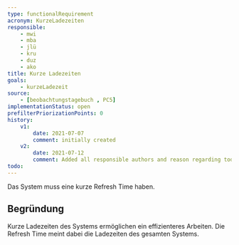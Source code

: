 ```yaml
---
type: functionalRequirement
acronym: KurzeLadezeiten
responsible:
    - mwi
    - mba
    - jlü
    - kru
    - duz
    - ako
title: Kurze Ladezeiten
goals:
    - kurzeLadezeit
source:
    - [beobachtungstagebuch , PC5]
implementationStatus: open
prefilterPriorizationPoints: 0
history:
    v1:
        date: 2021-07-07
        comment: initially created
    v2:
        date: 2021-07-12
        comment: Added all responsible authors and reason regarding todo
todo:
---
```


Das System muss eine kurze Refresh Time haben.

## Begründung
Kurze Ladezeiten des Systems ermöglichen ein effizienteres Arbeiten. Die Refresh Time meint dabei die Ladezeiten des gesamten Systems.